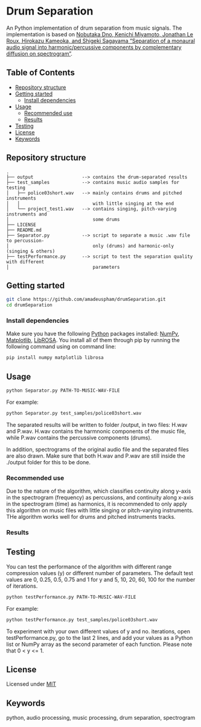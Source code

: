 # Drum Separation
An Python implementation of drum separation from music signals. The implementation is based on [Nobutaka Dno, Kenichi Miyamoto, Jonathan Le Roux, Hirokazu Kameoka, and Shigeki Sagayama “Separation of a monaural audio signal into harmonic/percussive components by complementary diffusion on spectrogram”](http://www.cs.tut.fi/~sgn14006/PDF/Ono2008EUSIPCO08.pdf).

## Table of Contents
- [Repository structure](#repository-structured)
- [Getting started](#getting-started)
  - [Install dependencies](#install-dependencies)
- [Usage](#usage)
  - [Recommended use](#recommended-use)
  - [Results](#results)
- [Testing](#testing)
- [License](#license)
- [Keywords](#keywords)

## Repository structure
```
.
├── output                  --> contains the drum-separated results
├── test_samples            --> contains music audio samples for testing
│   ├── police03short.wav   --> mainly contains drums and pitched instruments
│   │                           with little singing at the end
│   └── project_test1.wav   --> contains singing, pitch-varying instruments and
│								some drums               
├── LICENSE                
├── README.md               
├── Separator.py            --> script to separate a music .wav file to percussion-
│								only (drums) and harmonic-only (singing & others)          
├── testPerformance.py      --> script to test the separation quality with different
│								parameters

```

## Getting started
```bash
git clone https://github.com/amadeuspham/drumSeparation.git
cd drumSeparation
```

### Install dependencies
Make sure you have the following [Python](https://www.python.org) packages installed: [NumPy](https://numpy.org), [Matplotlib](https://matplotlib.org), [LibROSA](https://librosa.github.io/librosa/). You install all of them through pip by running the following command using on command line:
```bash
pip install numpy matplotlib librosa
```

## Usage
```bash
python Separator.py PATH-TO-MUSIC-WAV-FILE
```

For example:
```bash
python Separator.py test_samples/police03short.wav
```

The separated results will be written to folder /output, in two files: H.wav and P.wav. H.wav contains the harmnonic components of the music file, while P.wav contains the percussive components (drums).

In addition, spectrograms of the original audio file and the separated files are also drawn. Make sure that both H.wav and P.wav are still inside the ./output folder for this to be done.

### Recommended use
Due to the nature of the algorithm, which classifies continuity along y-axis in the spectrogram (frequency) as percussions, and continuity along x-axis in the spectrogram (time) as harmonics, it is recommended to only apply this algorithm on music files with little singing or pitch-varying instruments. THe algorithm works well for drums and pitched instruments tracks.

### Results


## Testing
You can test the performance of the algorithm with different range compression values (y) or different number of parameters. The default test values are 0, 0.25, 0.5, 0.75 and 1 for y and 5, 10, 20, 60, 100 for the number of iterations.
```bash
python testPerformance.py PATH-TO-MUSIC-WAV-FILE
```

For example:
```bash
python testPerformance.py test_samples/police03short.wav
```

To experiment with your own different values of y and no. iterations, open testPerformance.py, go to the last 2 lines, and add your values as a Python list or NumPy array as the second parameter of each function. Please note that 0 < y <= 1.

## License
Licensed under [MIT](https://github.com/amadeuspham/drumSeparation/blob/master/LICENSE)

## Keywords
python, audio processing, music processing, drum separation, spectrogram